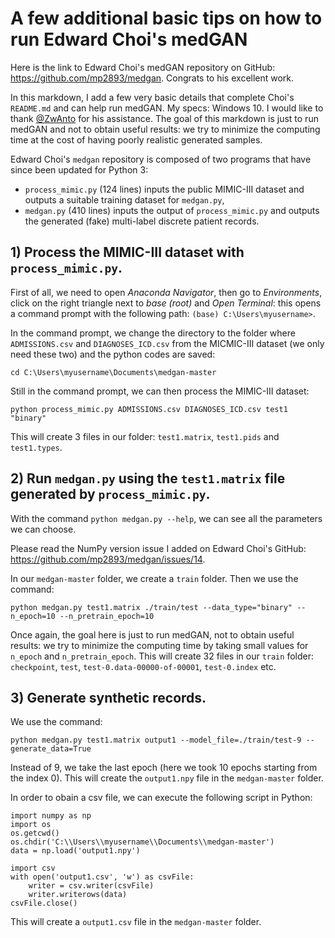 # A few additional basic tips on how to run Edward Choi's medGAN

Here is the link to Edward Choi's medGAN repository on GitHub: https://github.com/mp2893/medgan. Congrats to his excellent work.

In this markdown, I add a few very basic details that complete Choi's `README.md` and can help run medGAN. My specs: Windows 10. I would like to thank [@ZwAnto](https://github.com/ZwAnto) for his assistance. The goal of this markdown is just to run medGAN and not to obtain useful results: we try to minimize the computing time at the cost of having poorly realistic generated samples.

Edward Choi's `medgan` repository is composed of two programs that have since been updated for Python 3:
* `process_mimic.py` (124 lines) inputs the public MIMIC-III dataset and outputs a suitable training dataset for `medgan.py`,
* `medgan.py` (410 lines) inputs the output of `process_mimic.py` and outputs the generated (fake) multi-label discrete patient records.

## 1) Process the MIMIC-III dataset with `process_mimic.py`.

First of all, we need to open _Anaconda Navigator_, then go to _Environments_, click on the right triangle next to _base (root)_ and _Open Terminal_: this opens a command prompt with the following path: `(base) C:\Users\myusername>`.

In the command prompt, we change the directory to the folder where `ADMISSIONS.csv` and `DIAGNOSES_ICD.csv` from the MICMIC-III dataset (we only need these two) and the python codes are saved:
```
cd C:\Users\myusername\Documents\medgan-master
```
Still in the command prompt, we can then process the MIMIC-III dataset:
```
python process_mimic.py ADMISSIONS.csv DIAGNOSES_ICD.csv test1 "binary"
```
This will create 3 files in our folder: `test1.matrix`, `test1.pids` and `test1.types`.

## 2) Run `medgan.py` using the `test1.matrix` file generated by `process_mimic.py`.

With the command `python medgan.py --help`, we can see all the parameters we can choose.

Please read the NumPy version issue I added on Edward Choi's GitHub: https://github.com/mp2893/medgan/issues/14.

In our `medgan-master` folder, we create a `train` folder. Then we use the command:
```
python medgan.py test1.matrix ./train/test --data_type="binary" --n_epoch=10 --n_pretrain_epoch=10
```
Once again, the goal here is just to run medGAN, not to obtain useful results: we try to minimize the computing time by taking small values for `n_epoch` and `n_pretrain_epoch`.
This will create 32 files in our `train` folder: `checkpoint`, `test`, `test-0.data-00000-of-00001`, `test-0.index` etc.

## 3) Generate synthetic records.

We use the command:
```
python medgan.py test1.matrix output1 --model_file=./train/test-9 --generate_data=True
 ```
Instead of 9, we take the last epoch (here we took 10 epochs starting from the index 0). This will create the `output1.npy` file in the `medgan-master` folder.

In order to obain a csv file, we can execute the following script in Python:
```
import numpy as np
import os
os.getcwd()
os.chdir('C:\\Users\\myusername\\Documents\\medgan-master')
data = np.load('output1.npy')

import csv
with open('output1.csv', 'w') as csvFile:
    writer = csv.writer(csvFile)
    writer.writerows(data)
csvFile.close()
 ```
This will create a `output1.csv` file in the `medgan-master` folder.
